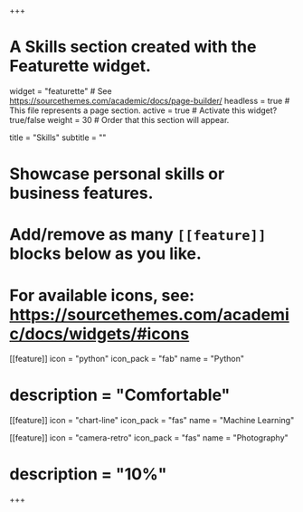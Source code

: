 +++
# A Skills section created with the Featurette widget.
widget = "featurette"  # See https://sourcethemes.com/academic/docs/page-builder/
headless = true  # This file represents a page section.
active = true  # Activate this widget? true/false
weight = 30  # Order that this section will appear.

title = "Skills"
subtitle = ""

# Showcase personal skills or business features.
# 
# Add/remove as many `[[feature]]` blocks below as you like.
# 
# For available icons, see: https://sourcethemes.com/academic/docs/widgets/#icons

[[feature]]
  icon = "python"
  icon_pack = "fab"
  name = "Python"
  # description = "Comfortable"
  
[[feature]]
  icon = "chart-line"
  icon_pack = "fas"
  name = "Machine Learning"  
  
[[feature]]
  icon = "camera-retro"
  icon_pack = "fas"
  name = "Photography"
  # description = "10%"

+++
